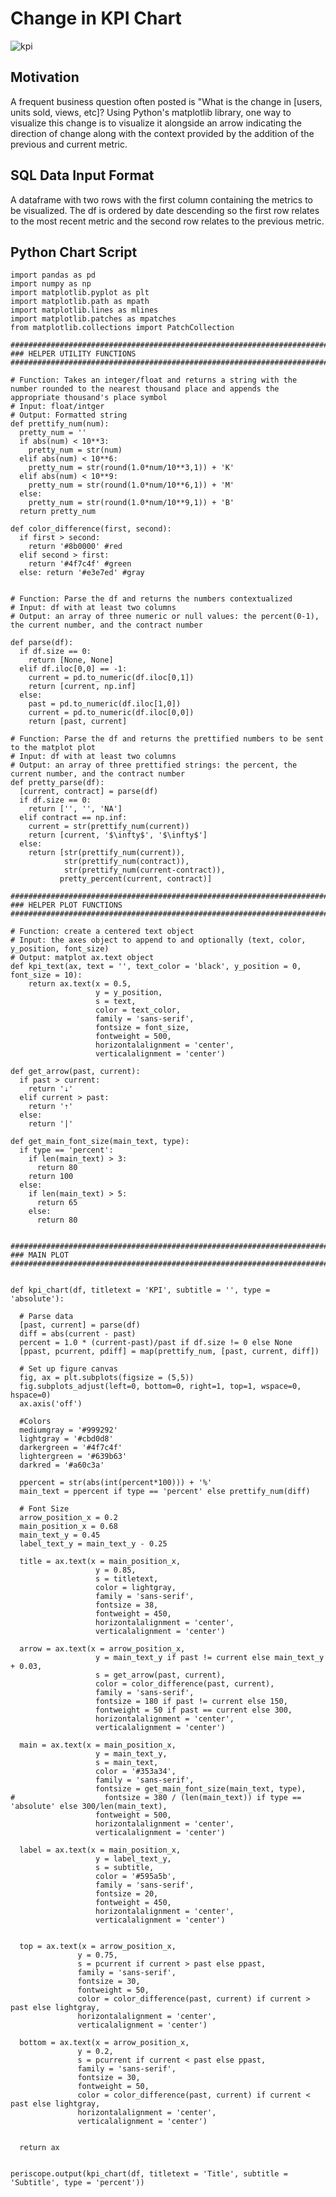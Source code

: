 # Change in KPI Chart
    
![kpi](/Python/Change_in_KPI_Chart/Images/kpi.png)

## Motivation

A frequent business question often posted is "What is the change in [users, units sold, views, etc]? Using Python's matplotlib library, one way to visualize this change is to visualize it alongside an arrow indicating the direction of change along with the context provided by the addition of the previous and current metric. 

## SQL Data Input Format

A dataframe with two rows with the first column containing the metrics to be visualized. The df is ordered by date descending so the first row relates to the most recent metric and the second row relates to the previous metric.

## Python Chart Script

    import pandas as pd
    import numpy as np
    import matplotlib.pyplot as plt
    import matplotlib.path as mpath
    import matplotlib.lines as mlines
    import matplotlib.patches as mpatches
    from matplotlib.collections import PatchCollection

    ##########################################################################
    ### HELPER UTILITY FUNCTIONS
    ##########################################################################

    # Function: Takes an integer/float and returns a string with the number rounded to the nearest thousand place and appends the appropriate thousand's place symbol
    # Input: float/intger
    # Output: Formatted string
    def prettify_num(num):
      pretty_num = ''
      if abs(num) < 10**3:
        pretty_num = str(num)
      elif abs(num) < 10**6:
        pretty_num = str(round(1.0*num/10**3,1)) + 'K'
      elif abs(num) < 10**9:
        pretty_num = str(round(1.0*num/10**6,1)) + 'M'
      else:
        pretty_num = str(round(1.0*num/10**9,1)) + 'B'
      return pretty_num

    def color_difference(first, second):
      if first > second:
        return '#8b0000' #red
      elif second > first:
        return '#4f7c4f' #green
      else: return '#e3e7ed' #gray


    # Function: Parse the df and returns the numbers contextualized
    # Input: df with at least two columns
    # Output: an array of three numeric or null values: the percent(0-1), the current number, and the contract number

    def parse(df):
      if df.size == 0:
        return [None, None]
      elif df.iloc[0,0] == -1:
        current = pd.to_numeric(df.iloc[0,1])
        return [current, np.inf]
      else:
        past = pd.to_numeric(df.iloc[1,0])
        current = pd.to_numeric(df.iloc[0,0])
        return [past, current]

    # Function: Parse the df and returns the prettified numbers to be sent to the matplot plot
    # Input: df with at least two columns
    # Output: an array of three prettified strings: the percent, the current number, and the contract number
    def pretty_parse(df):
      [current, contract] = parse(df)
      if df.size == 0:
        return ['', '', 'NA']
      elif contract == np.inf:
        current = str(prettify_num(current))
        return [current, '$\infty$', '$\infty$']
      else:
        return [str(prettify_num(current)),
                str(prettify_num(contract)),
                str(prettify_num(current-contract)),
               pretty_percent(current, contract)]

    ##########################################################################
    ### HELPER PLOT FUNCTIONS
    ##########################################################################

    # Function: create a centered text object
    # Input: the axes object to append to and optionally (text, color, y_position, font_size)
    # Output: matplot ax.text object
    def kpi_text(ax, text = '', text_color = 'black', y_position = 0, font_size = 10):
        return ax.text(x = 0.5,
                       y = y_position,
                       s = text,
                       color = text_color,
                       family = 'sans-serif',
                       fontsize = font_size,
                       fontweight = 500,
                       horizontalalignment = 'center',
                       verticalalignment = 'center')

    def get_arrow(past, current):
      if past > current:
        return '⇣'
      elif current > past:
        return '⇡'
      else:
        return '|'

    def get_main_font_size(main_text, type):
      if type == 'percent':
        if len(main_text) > 3:
          return 80
        return 100
      else:
        if len(main_text) > 5:
          return 65
        else:
          return 80


    ##########################################################################
    ### MAIN PLOT
    ##########################################################################


    def kpi_chart(df, titletext = 'KPI', subtitle = '', type = 'absolute'):

      # Parse data
      [past, current] = parse(df)
      diff = abs(current - past)
      percent = 1.0 * (current-past)/past if df.size != 0 else None
      [ppast, pcurrent, pdiff] = map(prettify_num, [past, current, diff])

      # Set up figure canvas
      fig, ax = plt.subplots(figsize = (5,5))
      fig.subplots_adjust(left=0, bottom=0, right=1, top=1, wspace=0, hspace=0)
      ax.axis('off')

      #Colors
      mediumgray = '#999292'
      lightgray = '#cbd0d8'
      darkergreen = '#4f7c4f'
      lightergreen = '#639b63'
      darkred = '#a60c3a'

      ppercent = str(abs(int(percent*100))) + '%'
      main_text = ppercent if type == 'percent' else prettify_num(diff)

      # Font Size
      arrow_position_x = 0.2
      main_position_x = 0.68
      main_text_y = 0.45
      label_text_y = main_text_y - 0.25

      title = ax.text(x = main_position_x,
                       y = 0.85,
                       s = titletext,
                       color = lightgray,
                       family = 'sans-serif',
                       fontsize = 38,
                       fontweight = 450,
                       horizontalalignment = 'center',
                       verticalalignment = 'center')

      arrow = ax.text(x = arrow_position_x,
                       y = main_text_y if past != current else main_text_y + 0.03,
                       s = get_arrow(past, current),
                       color = color_difference(past, current),
                       family = 'sans-serif',
                       fontsize = 180 if past != current else 150,
                       fontweight = 50 if past == current else 300,
                       horizontalalignment = 'center',
                       verticalalignment = 'center')

      main = ax.text(x = main_position_x,
                       y = main_text_y,
                       s = main_text,
                       color = '#353a34',
                       family = 'sans-serif',
                       fontsize = get_main_font_size(main_text, type),
    #                    fontsize = 380 / (len(main_text)) if type == 'absolute' else 300/len(main_text),
                       fontweight = 500,
                       horizontalalignment = 'center',
                       verticalalignment = 'center')

      label = ax.text(x = main_position_x,
                       y = label_text_y,
                       s = subtitle,
                       color = '#595a5b',
                       family = 'sans-serif',
                       fontsize = 20,
                       fontweight = 450,
                       horizontalalignment = 'center',
                       verticalalignment = 'center')


      top = ax.text(x = arrow_position_x,
                   y = 0.75,
                   s = pcurrent if current > past else ppast,
                   family = 'sans-serif',
                   fontsize = 30,
                   fontweight = 50,
                   color = color_difference(past, current) if current > past else lightgray,
                   horizontalalignment = 'center',
                   verticalalignment = 'center')

      bottom = ax.text(x = arrow_position_x,
                   y = 0.2,
                   s = pcurrent if current < past else ppast,
                   family = 'sans-serif',
                   fontsize = 30,
                   fontweight = 50,
                   color = color_difference(past, current) if current < past else lightgray,
                   horizontalalignment = 'center',
                   verticalalignment = 'center')


      return ax


    periscope.output(kpi_chart(df, titletext = 'Title', subtitle = 'Subtitle', type = 'percent'))
    

